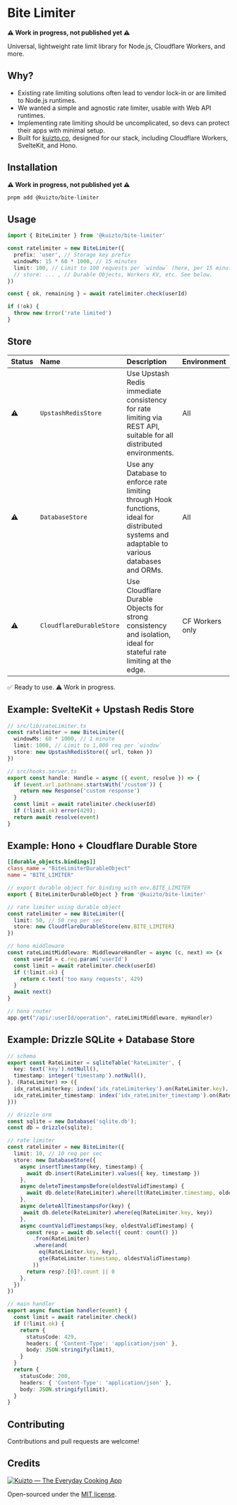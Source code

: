 # Bite Limiter

**⚠️ Work in progress, not published yet ⚠️**

Universal, lightweight rate limit library for Node.js, Cloudflare Workers, and more.

## Why?

- Existing rate limiting solutions often lead to vendor lock-in or are limited to Node.js runtimes.
- We wanted a simple and agnostic rate limiter, usable with Web API runtimes.
- Implementing rate limiting should be uncomplicated, so devs can protect their apps with minimal setup.
- Built for [kuizto.co](https://kuizto.co/?utm_source=bite-limiter&utm_medium=github), designed for our stack, including Cloudflare Workers, SvelteKit, and Hono.

## Installation

**⚠️ Work in progress, not published yet ⚠️**

```bash
pnpm add @kuizto/bite-limiter
```

## Usage

```ts
import { BiteLimiter } from '@kuizto/bite-limiter'

const ratelimiter = new BiteLimiter({
  prefix: 'user', // Storage key prefix
  windowMs: 15 * 60 * 1000, // 15 minutes
  limit: 100, // Limit to 100 requests per `window` (here, per 15 minutes).
  // store: ... , // Durable Objects, Workers KV, etc. See below.
})

const { ok, remaining } = await ratelimiter.check(userId)

if (!ok) {
  throw new Error('rate limited')
}
```

## Store

| Status | Name | Description | Environment |
| --- | :--- | :--- | --- |
| ⚠️ | `UpstashRedisStore` | Use Upstash Redis immediate consistency for rate limiting via REST API, suitable for all distributed environments. | All |
| ⚠️ | `DatabaseStore` | Use any Database to enforce rate limiting through Hook functions, ideal for distributed systems and adaptable to various databases and ORMs. | All |
| ⚠️ | `CloudflareDurableStore`| Use Cloudflare Durable Objects for strong consistency and isolation, ideal for stateful rate limiting at the edge. | CF Workers only |

✅ Ready to use.
⚠️ Work in progress.

## Example: SvelteKit + Upstash Redis Store

```ts
// src/lib/rateLimiter.ts
const ratelimiter = new BiteLimiter({ 
  windowMs: 60 * 1000, // 1 minute
  limit: 1000, // Limit to 1,000 req per `window`
  store: new UpstashRedisStore({ url, token })
})

// src/hooks.server.ts
export const handle: Handle = async ({ event, resolve }) => {
  if (event.url.pathname.startsWith('/custom')) {
    return new Response('custom response')
  }
  const limit = await ratelimiter.check(userId)
  if (!limit.ok) error(429);
  return await resolve(event)
}
```

## Example: Hono + Cloudflare Durable Store

```toml
[[durable_objects.bindings]]
class_name = "BiteLimiterDurableObject"
name = "BITE_LIMITER"
```

```ts
// export durable object for binding with env.BITE_LIMITER
export { BiteLimiterDurableObject } from '@kuizto/bite-limiter'

// rate limiter using durable object
const ratelimiter = new BiteLimiter({ 
  limit: 50, // 50 req per sec
  store: new CloudflareDurableStore(env.BITE_LIMITER)
})

// hono middleware
const rateLimitMiddleware: MiddlewareHandler = async (c, next) => {x
  const userId = c.req.param('userId')
  const limit = await ratelimiter.check(userId)
  if (!limit.ok) {
    return c.text('too many requests', 429)
  }
  await next()
}

// hono router
app.get("/api/:userId/operation", rateLimitMiddleware, myHandler)
```

## Example: Drizzle SQLite + Database Store

```ts
// schema
export const RateLimiter = sqliteTable('RateLimiter', {
  key: text('key').notNull(),
  timestamp: integer('timestamp').notNull(),
}, (RateLimiter) => ({
  idx_rateLimiterkey: index('idx_rateLimiterkey').on(RateLimiter.key),
  idx_rateLimiter_timestamp: index('idx_rateLimiter_timestamp').on(RateLimiter.timestamp),
}))
```

```ts
// drizzle orm
const sqlite = new Database('sqlite.db');
const db = drizzle(sqlite);

// rate limiter
const ratelimiter = new BiteLimiter({
  limit: 10, // 10 req per sec
  store: new DatabaseStore({
    async insertTimestamp(key, timestamp) {
      await db.insert(RateLimiter).values({ key, timestamp })
    },
    async deleteTimestampsBefore(oldestValidTimestamp) {
      await db.delete(RateLimiter).where(lt(RateLimiter.timestamp, oldestValidTimestamp))
    },
    async deleteAllTimestampsFor(key) {
     await db.delete(RateLimiter).where(eq(RateLimiter.key, key))
    },
    async countValidTimestamps(key, oldestValidTimestamp) {
      const resp = await db.select({ count: count() })
        .from(RateLimiter)
        .where(and(
          eq(RateLimiter.key, key),
          gte(RateLimiter.timestamp, oldestValidTimestamp)
        ))
      return resp?.[0]?.count || 0
    },
  })
})

// main handler
export async function handler(event) {
  const limit = await ratelimiter.check()
  if (!limit.ok) {
    return {
      statusCode: 429,
      headers: { 'Content-Type': 'application/json' },
      body: JSON.stringify(limit),
    }
  }
  return {
    statusCode: 200,
    headers: { 'Content-Type': 'application/json' },
    body: JSON.stringify(limit),
  }
}
```

## Contributing

Contributions and pull requests are welcome!

## Credits

[![Kuizto — The Everyday Cooking App](https://prisma-appsync.vercel.app/sponsors/kuizto-banner.png "Kuizto — The Everyday Cooking App")](https://kuizto.co/?utm_source=bite-limiter&utm_medium=github)

Open-sourced under the [MIT license](/LICENSE).
